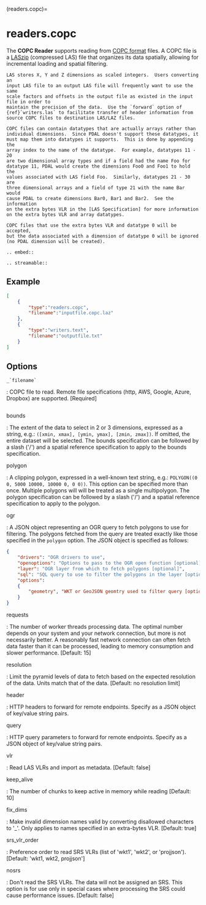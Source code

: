 (readers.copc)=

# readers.copc

The **COPC Reader** supports reading from [COPC format] files. A COPC file is
a [LASzip] (compressed LAS) file that organizes its data spatially, allowing for
incremental loading and spatial filtering.

```{note}
LAS stores X, Y and Z dimensions as scaled integers.  Users converting an
input LAS file to an output LAS file will frequently want to use the same
scale factors and offsets in the output file as existed in the input
file in order to
maintain the precision of the data.  Use the `forward` option of
{ref}`writers.las` to facilitate transfer of header information from
source COPC files to destination LAS/LAZ files.
```

```{note}
COPC files can contain datatypes that are actually arrays rather than
individual dimensions.  Since PDAL doesn't support these datatypes, it
must map them into datatypes it supports.  This is done by appending the
array index to the name of the datatype.  For example, datatypes 11 - 20
are two dimensional array types and if a field had the name Foo for
datatype 11, PDAL would create the dimensions Foo0 and Foo1 to hold the
values associated with LAS field Foo.  Similarly, datatypes 21 - 30 are
three dimensional arrays and a field of type 21 with the name Bar would
cause PDAL to create dimensions Bar0, Bar1 and Bar2.  See the information
on the extra bytes VLR in the [LAS Specification] for more information
on the extra bytes VLR and array datatypes.
```

```{warning}
COPC files that use the extra bytes VLR and datatype 0 will be accepted,
but the data associated with a dimension of datatype 0 will be ignored
(no PDAL dimension will be created).
```

```{eval-rst}
.. embed::
```

```{eval-rst}
.. streamable::

```

## Example

```json
[
    {
        "type":"readers.copc",
        "filename":"inputfile.copc.laz"
    },
    {
        "type":"writers.text",
        "filename":"outputfile.txt"
    }
]
```

## Options

`` _`filename` ``

: COPC file to read. Remote file specifications (http, AWS, Google, Azure, Dropbox) are supported.
  \[Required\]

```{include} reader_opts.md
```

bounds

: The extent of the data to select in 2 or 3 dimensions, expressed as a string,
  e.g.: `([xmin, xmax], [ymin, ymax], [zmin, zmax])`.  If omitted, the entire dataset
  will be selected. The bounds specification can be followed by a slash ('/') and a
  spatial reference specification to apply to the bounds specification.

polygon

: A clipping polygon, expressed in a well-known text string,
  e.g.: `POLYGON((0 0, 5000 10000, 10000 0, 0 0))`.  This option can be
  specified more than once. Multiple polygons will will be treated
  as a single multipolygon. The polygon specification can be followed by a slash ('/') and a
  spatial reference specification to apply to the polygon.

ogr

: A JSON object representing an OGR query to fetch polygons to use for filtering. The polygons
  fetched from the query are treated exactly like those specified in the `polygon` option.
  The JSON object is specified as follows:

  ```json
  {
      "drivers": "OGR drivers to use",
      "openoptions": "Options to pass to the OGR open function [optional]",
      "layer": "OGR layer from which to fetch polygons [optional]",
      "sql": "SQL query to use to filter the polygons in the layer [optional]",
      "options":
      {
          "geometry", "WKT or GeoJSON geomtry used to filter query [optional]"
      }
  }
  ```

requests

: The number of worker threads processing data. The optimal number depends on your system
  and your network connection, but more is not necessarily better.  A reasonably fast
  network connection can often fetch data faster than it can be processed, leading to
  memory consumption and slower performance. \[Default: 15\]

resolution

: Limit the pyramid levels of data to fetch based on the expected resolution of the data.
  Units match that of the data. \[Default: no resolution limit\]

header

: HTTP headers to forward for remote endpoints. Specify as a JSON
  object of key/value string pairs.

query

: HTTP query parameters to forward for remote endpoints. Specify as a JSON
  object of key/value string pairs.

vlr

: Read LAS VLRs and import as metadata. \[Default: false\]

keep_alive

: The number of chunks to keep active in memory while reading \[Default: 10\]

fix_dims

: Make invalid dimension names valid by converting disallowed characters to '\_'. Only
  applies to names specified in an extra-bytes VLR. \[Default: true\]

srs_vlr_order

: Preference order to read SRS VLRs (list of 'wkt1', 'wkt2', or 'projjson').
  \[Default: 'wkt1, wkt2, projjson'\]

nosrs

: Don't read the SRS VLRs. The data will not be assigned an SRS. This option is
  for use only in special cases where processing the SRS could cause performance
  issues. \[Default: false\]

[copc format]: https://copc.io/
[las specification]: http://www.asprs.org/wp-content/uploads/2019/07/LAS_1_4_r15.pdf
[laszip]: http://laszip.org
